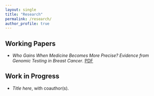```yaml
---
layout: single
title: "Research"
permalink: /research/
author_profile: true
---
```


## Working Papers
- *Who Gains When Medicine Becomes More Precise? Evidence from Genomic Testing in Breast Cancer*. [PDF](/files/moshfegh_labor_regulations.pdf)  
 
## Work in Progress
- *Title here*, with coauthor(s).
